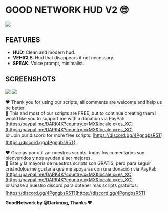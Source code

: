 # GOOD NETWORK HUD V2 😎

![](https://i.imgur.com/wE3DzCg.jpeg)
## FEATURES
- **HUD:** Clean and modern hud.
- **VEHICLE:** Hud that disappears if not necessary.
- **SPEAK:** Voice prompt, minimalist.

## SCREENSHOTS
![](https://i.imgur.com/UEk0aYe.png)
![](https://i.imgur.com/ZtnYsRG.png)

❤️ Thank you for using our scripts, all comments are welcome and help us be better.  
🎁 This and most of our scripts are FREE, but to continue creating them I would like you to support me with a donation via PayPal: [https://paypal.me/DARK4K?country.x=MX&locale.x=es_XC](https://paypal.me/DARK4K?country.x=MX&locale.x=es_XC)  
🪙 Join our discord for more free scripts: [https://discord.gg/4PgngbsR5T](https://discord.gg/4PgngbsR5T)  

❤️ Gracias por utilizar nuestros scripts, todos los comentarios son bienvenidos y nos ayudan a ser mejores.  
🎁 Este y la mayoría de nuestros scripts son GRATIS, pero para seguir creándolos me gustaría que me apoyaras con una donación vía PayPal: [https://paypal.me/DARK4K?country.x=MX&locale.x=es_XC](https://paypal.me/DARK4K?country.x=MX&locale.x=es_XC)  
🪙 Únase a nuestro discord para obtener más scripts gratuitos: [https://discord.gg/4PgngbsR5T](https://discord.gg/4PgngbsR5T)  

**GoodNetwork by @Darkmxg, Thanks ❤️** 
